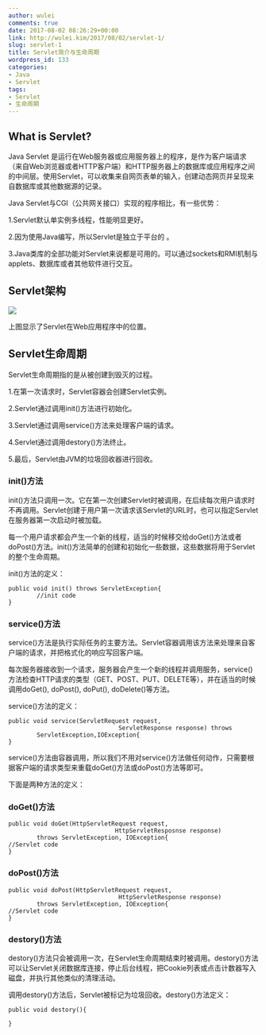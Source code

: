 ```yaml
---
author: wulei
comments: true
date: 2017-08-02 08:26:29+00:00
link: http://wulei.kim/2017/08/02/servlet-1/
slug: servlet-1
title: Servlet简介与生命周期
wordpress_id: 133
categories:
- Java
- Servlet
tags:
- Servlet
- 生命周期
---
```


## What is Servlet?


Java Servlet 是运行在Web服务器或应用服务器上的程序，是作为客户端请求（来自Web浏览器或者HTTP客户端）和HTTP服务器上的数据库或应用程序之间的中间层。使用Servlet，可以收集来自网页表单的输入，创建动态网页并呈现来自数据库或其他数据源的记录。

Java Servlet与CGI（公共网关接口）实现的程序相比，有一些优势：

1.Servlet默认单实例多线程，性能明显更好。

2.因为使用Java编写，所以Servlet是独立于平台的 。

3.Java类库的全部功能对Servlet来说都是可用的。可以通过sockets和RMI机制与applets、数据库或者其他软件进行交互。


## Servlet架构


![](http://wulei.kim/wp-content/uploads/2017/08/img_0336-1024x768.png)

上图显示了Servlet在Web应用程序中的位置。


## Servlet生命周期


Servlet生命周期指的是从被创建到毁灭的过程。

1.在第一次请求时，Servlet容器会创建Servlet实例。

2.Servlet通过调用init()方法进行初始化。

3.Servlet通过调用service()方法来处理客户端的请求。

4.Servlet通过调用destory()方法终止。

5.最后，Servlet由JVM的垃圾回收器进行回收。


### init()方法


init()方法只调用一次。它在第一次创建Servlet时被调用，在后续每次用户请求时不再调用。Servlet创建于用户第一次请求该Servlet的URL时，也可以指定Servlet在服务器第一次启动时被加载。

每一个用户请求都会产生一个新的线程，适当的时候移交给doGet()方法或者doPost()方法。init()方法简单的创建和初始化一些数据，这些数据将用于Servlet的整个生命周期。

init()方法的定义：

    
    public void init() throws ServletException{
            //init code
    }
    





### service()方法


service()方法是执行实际任务的主要方法。Servlet容器调用该方法来处理来自客户端的请求，并把格式化的响应写回客户端。

每次服务器接收到一个请求，服务器会产生一个新的线程并调用服务，service()方法检查HTTP请求的类型（GET、POST、PUT、DELETE等），并在适当的时候调用doGet(), doPost(), doPut(), doDelete()等方法。

service()方法的定义：

    
    public void service(ServletRequest request, 
                                   ServletResponse response) throws 
            ServletException,IOException{
    }




service()方法由容器调用，所以我们不用对service()方法做任何动作，只需要根据客户端的请求类型来重载doGet()方法或doPost()方法等即可。

下面是两种方法的定义：


### doGet()方法



    
    public void doGet(HttpServletRequest request,
                                  HttpServletResposnse response)
            throws ServletException, IOException{
    //Servlet code
    }




### doPost()方法



    
    public void doPost(HttpServletRequest request,
                                   HttpServletResponse response)
            throws ServletException, IOException{
    //Servlet code
    }




### destory()方法


destory()方法只会被调用一次，在Servlet生命周期结束时被调用。destory()方法可以让Servlet关闭数据库连接，停止后台线程，把Cookie列表或点击计数器写入磁盘，并执行其他类似的清理活动。

调用destory()方法后，Servlet被标记为垃圾回收。destory()方法定义：

    
    public void destory(){
    
    }



